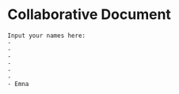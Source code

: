 # Collaborative Document
    Input your names here:
    - 
    -
    -
    -
    -
    -
    - Emna

